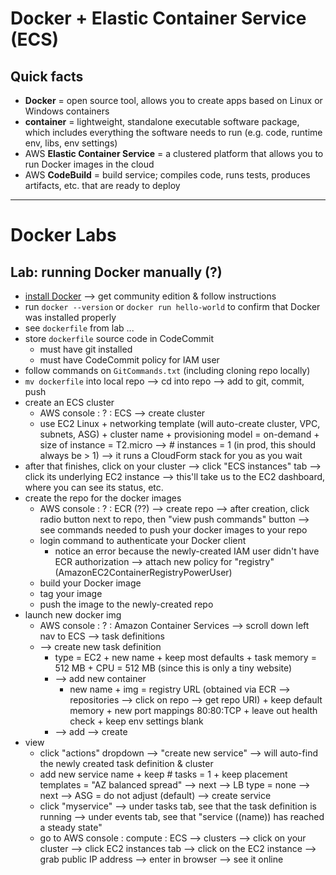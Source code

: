 # Docker + Elastic Container Service (ECS)

## Quick facts
- __Docker__ = open source tool, allows you to create apps based on Linux or Windows containers
- __container__ = lightweight, standalone executable software package, which includes everything the software needs to run (e.g. code, runtime env, libs, env settings)
- AWS __Elastic Container Service__ = a clustered platform that allows you to run Docker images in the cloud
- AWS __CodeBuild__ = build service; compiles code, runs tests, produces artifacts, etc. that are ready to deploy

-----

# Docker Labs

## Lab: running Docker manually (?)
- [install Docker](https://docs.docker.com/install/) --> get community edition & follow instructions
- run `docker --version` or `docker run hello-world` to confirm that Docker was installed properly
- see `dockerfile` from lab ...
- store `dockerfile` source code in CodeCommit
  - must have git installed
  - must have CodeCommit policy for IAM user
- follow commands on `GitCommands.txt` (including cloning repo locally)
- `mv dockerfile` into local repo --> cd into repo --> add to git, commit, push
- create an ECS cluster
  - AWS console : ? : ECS --> create cluster
  - use EC2 Linux + networking template (will auto-create cluster, VPC, subnets, ASG) + cluster name + provisioning model = on-demand + size of instance = T2.micro --> # instances = 1 (in prod, this should always be > 1) --> it runs a CloudForm stack for you as you wait
- after that finishes, click on your cluster --> click "ECS instances" tab --> click its underlying EC2 instance --> this'll take us to the EC2 dashboard, where you can see its status, etc.
- create the repo for the docker images
  - AWS console : ? : ECR (??) --> create repo --> after creation, click radio button next to repo, then "view push commands" button --> see commands needed to push your docker images to your repo
  - login command to authenticate your Docker client
    - notice an error because the newly-created IAM user didn't have ECR authorization --> attach new policy for "registry" (AmazonEC2ContainerRegistryPowerUser)
  - build your Docker image
  - tag your image
  - push the image to the newly-created repo
- launch new docker img
  - AWS console : ? : Amazon Container Services --> scroll down left nav to ECS --> task definitions
  - --> create new task definition
    - type = EC2 + new name + keep most defaults + task memory = 512 MB + CPU = 512 MB (since this is only a tiny website)
    - --> add new container
      - new name + img = registry URL (obtained via ECR --> repositories --> click on repo --> get repo URI) + keep default memory + new port mappings 80:80:TCP + leave out health check + keep env settings blank
    - --> add --> create
- view
  - click "actions" dropdown --> "create new service" --> will auto-find the newly created task definition & cluster
  - add new service name + keep # tasks = 1 + keep placement templates = "AZ balanced spread" --> next --> LB type = none --> next --> ASG = do not adjust (default) --> create service
  - click "myservice" --> under tasks tab, see that the task definition is running --> under events tab, see that "service ((name)) has reached a steady state"
  - go to AWS console : compute : ECS --> clusters --> click on your cluster --> click EC2 instances tab --> click on the EC2 instance --> grab public IP address --> enter in browser --> see it online

